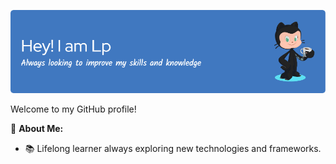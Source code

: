 
![Header](./image.png)

Welcome to my GitHub profile! 

🚀 **About Me:**
- 📚 Lifelong learner always exploring new technologies and frameworks.
